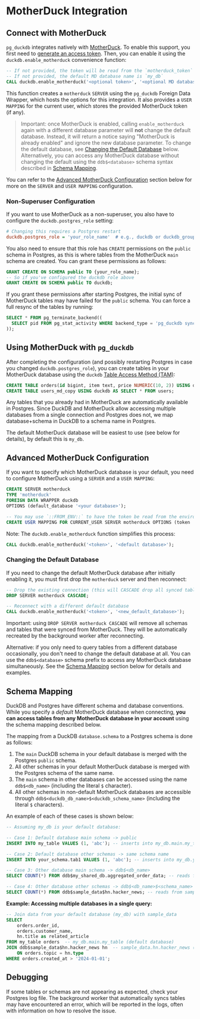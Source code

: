 # MotherDuck Integration

## Connect with MotherDuck

`pg_duckdb` integrates natively with [MotherDuck][md]. To enable this support, you first need to [generate an access token][md-access-token]. Then, you can enable it using the `duckdb.enable_motherduck` convenience function:

```sql
-- If not provided, the token will be read from the `motherduck_token` environment variable
-- If not provided, the default MD database name is `my_db`
CALL duckdb.enable_motherduck('<optional token>', '<optional MD database name>');
```

This function creates a `motherduck` `SERVER` using the `pg_duckdb` Foreign Data Wrapper, which hosts the options for this integration. It also provides a `USER MAPPING` for the current user, which stores the provided MotherDuck token (if any).

> Important: once MotherDuck is enabled, calling `enable_motherduck` again with a different database parameter will **not** change the default database. Instead, it will return a notice saying "MotherDuck is already enabled" and ignore the new database parameter. To change the default database, see [Changing the Default Database](#changing-the-default-database) below. Alternatively, you can access any MotherDuck database without changing the default using the `ddb$<database>` schema syntax described in [Schema Mapping](#schema-mapping).

You can refer to the [Advanced MotherDuck Configuration](#advanced-motherduck-configuration) section below for more on the `SERVER` and `USER MAPPING` configuration.

### Non-Superuser Configuration

If you want to use MotherDuck as a non-superuser, you also have to configure the `duckdb.postgres_role` setting:

```ini
# Changing this requires a Postgres restart
duckdb.postgres_role = 'your_role_name'  # e.g., duckdb or duckdb_group
```

You also need to ensure that this role has `CREATE` permissions on the `public` schema in Postgres, as this is where tables from the MotherDuck `main` schema are created. You can grant these permissions as follows:

```sql
GRANT CREATE ON SCHEMA public TO {your_role_name};
-- So if you've configured the duckdb role above
GRANT CREATE ON SCHEMA public TO duckdb;
```

If you grant these permissions after starting Postgres, the initial sync of MotherDuck tables may have failed for the `public` schema. You can force a full resync of the tables by running:

```sql
SELECT * FROM pg_terminate_backend((
  SELECT pid FROM pg_stat_activity WHERE backend_type = 'pg_duckdb sync worker'
));
```

## Using MotherDuck with `pg_duckdb`

After completing the configuration (and possibly restarting Postgres in case you changed `duckdb.postgres_role`), you can create tables in your MotherDuck database using the `duckdb` [Table Access Method (TAM)][tam]:

```sql
CREATE TABLE orders(id bigint, item text, price NUMERIC(10, 2)) USING duckdb;
CREATE TABLE users_md_copy USING duckdb AS SELECT * FROM users;
```

[tam]: https://www.postgresql.org/docs/current/tableam.html

Any tables that you already had in MotherDuck are automatically available in Postgres. Since DuckDB and MotherDuck allow accessing multiple databases from a single connection and Postgres does not, we map database+schema in DuckDB to a schema name in Postgres.

The default MotherDuck database will be easiest to use (see below for details), by default this is `my_db`.

## Advanced MotherDuck Configuration

If you want to specify which MotherDuck database is your default, you need to configure MotherDuck using a `SERVER` and a `USER MAPPING`:

```sql
CREATE SERVER motherduck
TYPE 'motherduck'
FOREIGN DATA WRAPPER duckdb
OPTIONS (default_database '<your database>');

-- You may use `::FROM_ENV::` to have the token be read from the environment variable
CREATE USER MAPPING FOR CURRENT_USER SERVER motherduck OPTIONS (token '<your token>')
```

Note: The `duckdb.enable_motherduck` function simplifies this process:
```sql
CALL duckdb.enable_motherduck('<token>', '<default database>');
```

### Changing the Default Database

If you need to change the default MotherDuck database after initially enabling it, you must first drop the `motherduck` server and then reconnect:

```sql
-- Drop the existing connection (this will CASCADE drop all synced tables/schemas)
DROP SERVER motherduck CASCADE;

-- Reconnect with a different default database
CALL duckdb.enable_motherduck('<token>', '<new_default_database>');
```

Important: using `DROP SERVER motherduck CASCADE` will remove all schemas and tables that were synced from MotherDuck. They will be automatically recreated by the background worker after reconnecting.

Alternative: if you only need to query tables from a different database occasionally, you don't need to change the default database at all. You can use the `ddb$<database>` schema prefix to access any MotherDuck database simultaneously. See the [Schema Mapping](#schema-mapping) section below for details and examples.

## Schema Mapping

DuckDB and Postgres have different schema and database conventions. While you specify a _default_ MotherDuck database when connecting, **you can access tables from any MotherDuck database in your account** using the schema mapping described below.

The mapping from a DuckDB `database.schema` to a Postgres schema is done as follows:

1. The `main` DuckDB schema in your default database is merged with the Postgres `public` schema.
2. All other schemas in your default MotherDuck database is merged with the Postgres schema of the same name.
3. The `main` schema in other databases can be accessed using the name `ddb$<db_name>` (including the literal `$` character).
4. All other schemas in non-default MotherDuck databases are accessible through `ddb$<duckdb_db_name>$<duckdb_schema_name>` (including the literal `$` characters).

An example of each of these cases is shown below:

```sql
-- Assuming my_db is your default database:

-- Case 1: Default database main schema -> public
INSERT INTO my_table VALUES (1, 'abc'); -- inserts into my_db.main.my_table

-- Case 2: Default database other schemas -> same schema name
INSERT INTO your_schema.tab1 VALUES (1, 'abc'); -- inserts into my_db.your_schema.tab1

-- Case 3: Other database main schema -> ddb$<db_name>
SELECT COUNT(*) FROM ddb$my_shared_db.aggregated_order_data; -- reads from my_shared_db.main.aggregated_order_data

-- Case 4: Other database other schemas -> ddb$<db_name>$<schema_name>
SELECT COUNT(*) FROM ddb$sample_data$hn.hacker_news; -- reads from sample_data.hn.hacker_news
```

**Example: Accessing multiple databases in a single query:**

```sql
-- Join data from your default database (my_db) with sample_data
SELECT
    orders.order_id,
    orders.customer_name,
    hn.title as related_article
FROM my_table orders  -- my_db.main.my_table (default database)
JOIN ddb$sample_data$hn.hacker_news hn  -- sample_data.hn.hacker_news (different database)
    ON orders.topic = hn.type
WHERE orders.created_at > '2024-01-01';
```

## Debugging

If some tables or schemas are not appearing as expected, check your Postgres log file. The background worker that automatically syncs tables may have encountered an error, which will be reported in the logs, often with information on how to resolve the issue.

[md]: https://motherduck.com/
[md-access-token]: https://motherduck.com/docs/key-tasks/authenticating-and-connecting-to-motherduck/authenticating-to-motherduck/#authentication-using-an-access-token
